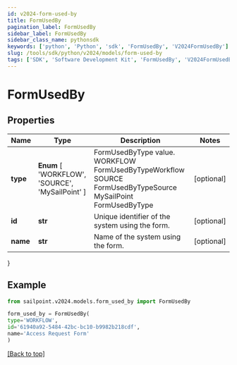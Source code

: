 ```yaml
---
id: v2024-form-used-by
title: FormUsedBy
pagination_label: FormUsedBy
sidebar_label: FormUsedBy
sidebar_class_name: pythonsdk
keywords: ['python', 'Python', 'sdk', 'FormUsedBy', 'V2024FormUsedBy']
slug: /tools/sdk/python/v2024/models/form-used-by
tags: ['SDK', 'Software Development Kit', 'FormUsedBy', 'V2024FormUsedBy']
---
```


# FormUsedBy

## Properties

| Name | Type | Description | Notes |
| --- | --- | --- | --- |
| **type** | **Enum** [ 'WORKFLOW', 'SOURCE', 'MySailPoint' ] | FormUsedByType value. WORKFLOW FormUsedByTypeWorkflow SOURCE FormUsedByTypeSource MySailPoint FormUsedByType | [optional] |
| **id** | **str** | Unique identifier of the system using the form. | [optional] |
| **name** | **str** | Name of the system using the form. | [optional] |

}

## Example

```python
from sailpoint.v2024.models.form_used_by import FormUsedBy

form_used_by = FormUsedBy(
type='WORKFLOW',
id='61940a92-5484-42bc-bc10-b9982b218cdf',
name='Access Request Form'
)

```

[[Back to top]](#)
